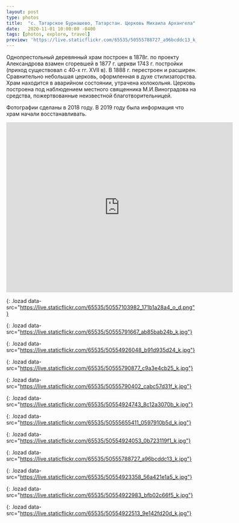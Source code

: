 ```yaml
---
layout: post
type: photos
title:  "с. Татарское Бурнашево, Татарстан. Церковь Михаила Архангела"
date:   2020-11-01 10:00:00 -0400
tags: [photos, explore, travel]
preview: 'https://live.staticflickr.com/65535/50555788727_a96bcddc13_k_d.jpg'
---
```


Однопрестольный деревянный храм построен в 1878г. по проекту Александрова взамен сгоревшей в 1877 г. церкви 1743 г. постройки (приход существовал с 40-х гг. ХVII в). В 1888 г. перестроен и расширен. Сравнительно небольшая церковь, оформленная в духе стилизаторства. Храм находится в аварийном состоянии, утрачена колокольня. Церковь построена под наблюдением местного священника М.И.Виноградова на средства, пожертвованные неизвестной благотворительницей.

Фотографии сделаны в 2018 году. В 2019 году была информация что храм начали восстанавливать.

<iframe src="https://www.google.com/maps/embed?pb=!1m14!1m12!1m3!1d1964.2541797953124!2d48.653542258274186!3d55.702765454764524!2m3!1f0!2f0!3f0!3m2!1i1024!2i768!4f13.1!5e1!3m2!1sen!2sca!4v1604275310019!5m2!1sen!2sca" width="600" height="450" frameborder="0" style="border:0" allowfullscreen="" class="post-map"></iframe>

![](){: .lozad data-src="https://live.staticflickr.com/65535/50557103982_171b1a28a4_o_d.png"}

![](){: .lozad data-src="https://live.staticflickr.com/65535/50555791667_ab85bab24b_k.jpg"}

![](){: .lozad data-src="https://live.staticflickr.com/65535/50554926048_b91d935d24_k.jpg"}

![](){: .lozad data-src="https://live.staticflickr.com/65535/50555790877_c9a3e4cb25_k.jpg"}

![](){: .lozad data-src="https://live.staticflickr.com/65535/50555790402_cabc57d31f_k.jpg"}

![](){: .lozad data-src="https://live.staticflickr.com/65535/50554924743_8c12a3070b_k.jpg"}

![](){: .lozad data-src="https://live.staticflickr.com/65535/50555655411_0597910b5d_k.jpg"}

![](){: .lozad data-src="https://live.staticflickr.com/65535/50554924053_0b723119f1_k.jpg"}

![](){: .lozad data-src="https://live.staticflickr.com/65535/50555788727_a96bcddc13_k.jpg"}

![](){: .lozad data-src="https://live.staticflickr.com/65535/50554923358_56a421e1a5_k.jpg"}

![](){: .lozad data-src="https://live.staticflickr.com/65535/50554922983_bfb02c66f5_k.jpg"}

![](){: .lozad data-src="https://live.staticflickr.com/65535/50554922513_9e142fd20d_k.jpg"}
